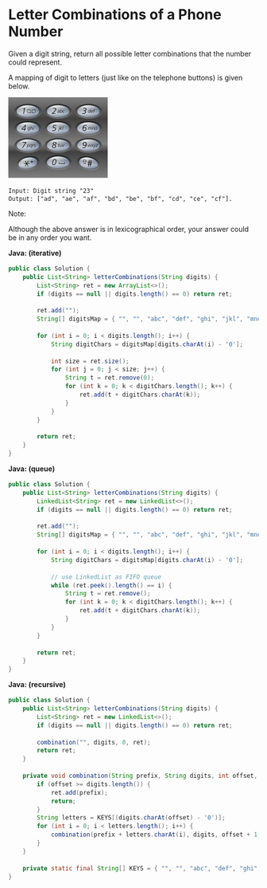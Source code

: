 # Letter Combinations of a Phone Number

Given a digit string, return all possible letter combinations that the number could represent.

A mapping of digit to letters (just like on the telephone buttons) is given below.

![](LetterCombinationsOfPhoneNumber.png)

    Input: Digit string "23"
    Output: ["ad", "ae", "af", "bd", "be", "bf", "cd", "ce", "cf"].

Note:

Although the above answer is in lexicographical order, your answer could be in any order you want.

**Java: (iterative)**
```java
public class Solution {
    public List<String> letterCombinations(String digits) {
        List<String> ret = new ArrayList<>();
        if (digits == null || digits.length() == 0) return ret;

        ret.add("");
        String[] digitsMap = { "", "", "abc", "def", "ghi", "jkl", "mno", "pqrs", "tuv", "wxyz"};

        for (int i = 0; i < digits.length(); i++) {
            String digitChars = digitsMap[digits.charAt(i) - '0'];

            int size = ret.size();
            for (int j = 0; j < size; j++) {
                String t = ret.remove(0);
                for (int k = 0; k < digitChars.length(); k++) {
                    ret.add(t + digitChars.charAt(k));
                }
            }
        }

        return ret;
    }
}
```

**Java: (queue)**
```java
public class Solution {
    public List<String> letterCombinations(String digits) {
        LinkedList<String> ret = new LinkedList<>();
        if (digits == null || digits.length() == 0) return ret;

        ret.add("");
        String[] digitsMap = { "", "", "abc", "def", "ghi", "jkl", "mno", "pqrs", "tuv", "wxyz"};

        for (int i = 0; i < digits.length(); i++) {
            String digitChars = digitsMap[digits.charAt(i) - '0'];

            // use LinkedList as FIFO queue
            while (ret.peek().length() == i) {
                String t = ret.remove();
                for (int k = 0; k < digitChars.length(); k++) {
                    ret.add(t + digitChars.charAt(k));
                }
            }
        }

        return ret;
    }
}
```

**Java: (recursive)**
```java
public class Solution {
    public List<String> letterCombinations(String digits) {
        List<String> ret = new LinkedList<>();
        if (digits == null || digits.length() == 0) return ret;

        combination("", digits, 0, ret);
        return ret;
    }

    private void combination(String prefix, String digits, int offset, List<String> ret) {
        if (offset >= digits.length()) {
            ret.add(prefix);
            return;
        }
        String letters = KEYS[(digits.charAt(offset) - '0')];
        for (int i = 0; i < letters.length(); i++) {
            combination(prefix + letters.charAt(i), digits, offset + 1, ret);
        }
    }

    private static final String[] KEYS = { "", "", "abc", "def", "ghi", "jkl", "mno", "pqrs", "tuv", "wxyz" };
}
```
